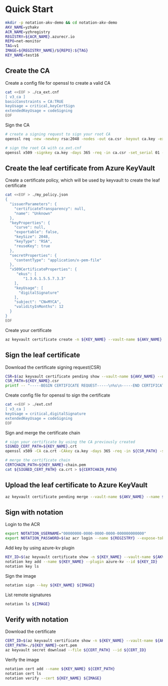 # Quick Start

```bash
mkdir -p notation-akv-demo && cd notation-akv-demo
AKV_NAME=yzhakv
ACR_NAME=yzhregistry
REGISTRY=${ACR_NAME}.azurecr.io
REPO=net-monitor
TAG=v1
IMAGE=${REGISTRY_NAME}/${REPO}:${TAG}
KEY_NAME=test16
```

## Create the CA
Create a config file for openssl to create a valid CA
```bash
cat <<EOF > ./ca_ext.cnf
[ v3_ca ]
basicConstraints = CA:TRUE
keyUsage = critical,keyCertSign
extendedKeyUsage = codeSigning
EOF
```
Sign the CA
```bash
# create a signing request to sign your root CA
openssl req -new -newkey rsa:2048 -nodes -out ca.csr -keyout ca.key -extensions v3_ca

# sign the root CA with ca_ext.cnf
openssl x509 -signkey ca.key -days 365 -req -in ca.csr -set_serial 01 -out ca.crt -extensions v3_ca -extfile ./ca_ext.cnf
```

## Create the leaf certificate from Azure KeyVault
Create a certificate policy, which will be used by keyvault to create the leaf certificate
```bash
cat <<EOF > ./my_policy.json
{
  "issuerParameters": {
    "certificateTransparency": null,
    "name": "Unknown"
  },
  "keyProperties": {
    "curve": null,
    "exportable": false,
    "keySize": 2048,
    "keyType": "RSA",
    "reuseKey": true
  },
  "secretProperties": {
    "contentType": "application/x-pem-file"
  },
  "x509CertificateProperties": {
     "ekus": [
        "1.3.6.1.5.5.7.3.3"
    ],
    "keyUsage": [
      "digitalSignature"
    ],
    "subject": "CN=MYCA",
    "validityInMonths": 12
  }
}
EOF
```
Create your certificate
```bash
az keyvault certificate create -n ${KEY_NAME} --vault-name ${AKV_NAME} -p @my_policy.json
```

## Sign the leaf certificate
Download the certificate signing request(CSR)
```bash
CSR=$(az keyvault certificate pending show --vault-name ${AKV_NAME} --name ${KEY_NAME} --query 'csr' -o tsv)
CSR_PATH=${KEY_NAME}.csr
printf -- "-----BEGIN CERTIFICATE REQUEST-----\n%s\n-----END CERTIFICATE REQUEST-----\n" $CSR > ${CSR_PATH}
```

Create config file for openssl to sign the certificate
```bash
cat <<EOF > ./ext.cnf
[ v3_ca ]
keyUsage = critical,digitalSignature
extendedKeyUsage = codeSigning
EOF
```

Sign and merge the certificate chain
```bash
# sign your certificate by using the CA previously created
SIGNED_CERT_PATH=${KEY_NAME}.crt
openssl x509 -CA ca.crt -CAkey ca.key -days 365 -req -in ${CSR_PATH} -set_serial 02 -out ${SIGNED_CERT_PATH} -extensions v3_ca -extfile ./ext.cnf

# merge the certificate chain
CERTCHAIN_PATH=${KEY_NAME}-chain.pem
cat ${SIGNED_CERT_PATH} ca.crt > ${CERTCHAIN_PATH}
```

## Upload the leaf certificate to Azure KeyVault
```bash
az keyvault certificate pending merge --vault-name ${AKV_NAME} --name ${KEY_NAME} --file ${CERTCHAIN_PATH}
```

## Sign with notation

Login to the ACR
```bash
export NOTATION_USERNAME="00000000-0000-0000-0000-000000000000"
export NOTATION_PASSWORD=$(az acr login --name ${REGISTRY} --expose-token --output tsv --query accessToken)
```

Add key by using azure-kv plugin
```bash
KEY_ID=$(az keyvault certificate show -n ${KEY_NAME} --vault-name ${AKV_NAME} --query 'kid' -o tsv)
notation key add --name ${KEY_NAME} --plugin azure-kv --id ${KEY_ID}
notation key ls
```

Sign the image
```bash
notation sign --key ${KEY_NAME} ${IMAGE}
```

List remote signatures
```bash
notation ls ${IMAGE}
```

## Verify with notation
Download the certificate
```bash
CERT_ID=$(az keyvault certificate show -n ${KEY_NAME} --vault-name ${AKV_NAME} --query 'sid' -o tsv)
CERT_PATH=./${KEY_NAME}-cert.pem
az keyvault secret download --file ${CERT_PATH} --id ${CERT_ID}
```

Verify the image
```bash
notation cert add --name ${KEY_NAME} ${CERT_PATH}
notation cert ls 
notation verify --cert ${KEY_NAME} ${IMAGE}
```